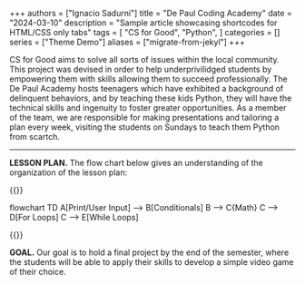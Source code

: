 +++
authors = ["Ignacio Sadurni"]
title = "De Paul Coding Academy"
date = "2024-03-10"
description = "Sample article showcasing shortcodes for HTML/CSS only tabs"
tags = [
    "CS for Good",
    "Python",
]
categories = []
series = ["Theme Demo"]
aliases = ["migrate-from-jekyl"]
+++

CS for Good aims to solve all sorts of issues within the local community. This project was devised in order to help underprivilidged students by empowering them with skills allowing them to succeed professionally. The De Paul Academy hosts teenagers which have exhibited a background of delinquent behaviors, and by teaching these kids Python, they will have the technical skills and ingenuity to foster greater opportunities. As a member of the team, we are responsible for making presentations and tailoring a plan every week, visiting the students on Sundays to teach them Python from scartch. 

---

**LESSON PLAN.** The flow chart below gives an understanding of the organization of the lesson plan:

{{<mermaid>}}

flowchart TD
    A[Print/User Input] --> B[Conditionals]
    B --> C{Math}
    C --> D[For Loops]
    C --> E[While Loops]

{{</mermaid>}}

**GOAL.** Our goal is to hold a final project by the end of the semester, where the students will be able to apply their skills to develop a simple video game of their choice.